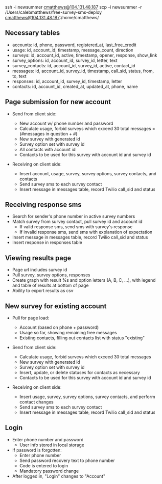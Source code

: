 ssh -i newsummer cmatthews@104.131.48.187
scp -i newsummer -r /Users/calebmatthews/free-survey-sms-deploy cmatthews@104.131.48.187:/home/cmatthews/

Necessary tables
----------------
- accounts: id, phone, password, registered_at, last_free_credit
- usage: id, account_id, timestamp, message_count, direction
- surveys: id, account_id, active, timestamp, opener, response, show_link
- survey_options: id, account_id, survey_id, letter, text
- survey_contacts: id, account_id, survey_id, active, contact_id
- messages: id, account_id, survey_id, timestamp, call_sid, status, from, to, text
- responses: id, account_id, survey_id, timestamp, letter
- contacts: id, account_id, created_at, updated_at, phone, name

Page submission for new account
-------------------------------
- Send from client side:
  - New account w/ phone number and password
  - Calculate usage, forbid surveys which exceed 30 total messages = (#messages in question + #)
  - New survey with generated id
  - Survey option set with survey id
  - All contacts with account id
  - Contacts to be used for this survey with account id and survey id

- Receiving on client side:
  - Insert account, usage, survey, survey options, survey contacts, and contacts
  - Send survey sms to each survey contact
  - Insert message in messages table, record Twilio call_sid and status

Receiving response sms
----------------------
- Search for sender's phone number in active survey numbers
- Match survey from survey contact, pull survey id and account id
  - If valid response sms, send sms with survey's response
  - If invalid response sms, send sms with explanation of expectation
- Insert message in messages table, record Twilio call_sid and status
- Insert response in responses table

Viewing results page
--------------------
- Page url includes survey id
- Pull survey, survey options, responses
- Create graph with result %s and option letters (A, B, C, ...), with legend and table of results at bottom of page
- Ability to export results as csv

New survey for existing account
-------------------------------
- Pull for page load:
  - Account (based on phone + password)
  - Usage so far, showing remaining free messages
  - Existing contacts, filling out contacts list with status "existing"
- Send from client side:
  - Calculate usage, forbid surveys which exceed 30 total messages
  - New survey with generated id
  - Survey option set with survey id
  - Insert, update, or delete statuses for contacts as necessary
  - Contacts to be used for this survey with account id and survey id

- Receiving on client side:
  - Insert usage, survey, survey options, survey contacts, and perform contact changes
  - Send survey sms to each survey contact
  - Insert message in messages table, record Twilio call_sid and status

Login
-----
- Enter phone number and password
  - User info stored in local storage
- If password is forgotten:
  - Enter phone number
  - Send password recovery text to phone number
  - Code is entered to login
  - Mandatory password change
- After logged in, "Login" changes to "Account"
